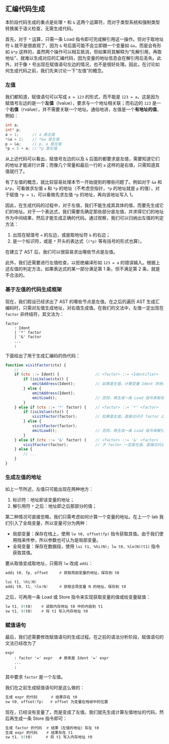 ## 汇编代码生成

本阶段代码生成的重点是处理 `*` 和 `&` 这两个运算符，而对于类型系统和强制类型转换属于语义检查，无需生成代码。

首先，对于 `*` 运算，只需一条 Load 指令即可完成解引用这一操作。但对于取地址符 `&` 就不是很直观了，因为 `&` 号后面可能不会立即跟一个变量如 `&a`，而是会有形如 `&*p` 这样的，虽然两个操作可以相互抵消，但如果将其解释为“先解引用，再取地址”，就难以生成对应的汇编代码，因为变量的地址信息会在解引用后丢失。此外，对于像 `*` 号出现在赋值语句左边的情况，也不是很好处理。因此，在讨论如何生成代码之前，我们先来讨论一下“左值”的概念。

### 左值

我们都知道，赋值语句可以写成 `a = 123` 的形式，而不能是 `123 = a`，这是因为赋值号左边的是一个**左值**（lvalue），要求与一个地址相关联；而右边的 `123` 是一个**右值**（rvalue），并不需要关联一个地址。通俗地讲，左值是一个**有地址的值**，例如：

```c
int a;
int* p;
a = 1;      // a 是左值
*&a = 2;    // *&a 是左值
p = &a;     // p, a 是左值
*p = 3 + a; // *p 是左值
```

从上述代码可以看出，赋值号左边的以及 `&` 后面的都要求是左值，需要知道它们的地址才能进行计算；而像几个常量和最后一行的 `a` 这样的是右值，只需知道其值就行了。

有了左值的概念，就比较容易处理本节一开始提到的哪些问题了。例如对于 `&a` 和 `&*p`，可看做求左值 `a` 和 `*p` 的地址（不考虑空指针，`*p` 的地址就是 `p` 的值），对于赋值 `*p = 1`，可以看做先求左值 `*p` 的地址，再向该地址写入 1。

因此，在生成代码的过程中，对于左值，我们不能生成其具体的值，而要先生成它们的地址。对于一个表达式，我们需要先确定那些部分是左值，并求得它们的地址作为中间结果，然后才能生成正确的代码。通过观察，我们可以归纳出左值的判定方法：

1. 出现在赋值号 `=` 的左边，或是取地址符 `&` 的右边；
2. 是一个标识符，或是 `*` 开头的表达式（`(*p)` 等有括号的形式也算）。

在建立了 AST 后，我们可以很容易求出哪些节点是左值。

此外，我们还需要进行左值检查，以拒绝编译形如 `123 = a` 的错误输入。根据上述左值的判定方法，如果表达式的某一部分满足第 1 条，但不满足第 2 条，就是不合法的。

### 基于左值的代码生成框架

现在，我们假设已经求出了 AST 的哪些节点是左值。在之后的遍历 AST 生成汇编码时，只需对左值生成地址，对右值生成值。在我们的文法中，左值一定出现在 `factor` 非终结符，其文法为：

```
factor
    : Ident
    | '*' factor
    | '&' factor
    ...
    ;
```

下面给出了用于生成汇编码的伪代码：

```js
function visitFactor(ctx) {
    // ...
    if (ctx ::= Ident) {                // <factor> ::= <Identifier>
        if (isLValue(ctx)) {
            emitAddress(Ident);         // 如果是左值，计算变量 Ident 的地址
        } else {
            emitAddress(Ident);
            emitLoad();                 // 否则，再生成一条 Load 指令来取得变量的值
        }
    } else if (ctx ::= '*' factor) {    // <factor> ::= '*' <factor>
        if (isLValue(ctx)) {
            visitFactor(factor);        // 如果是左值，直接访问子 factor 以计算其值
        } else {
            visitFactor(factor);
            emitLoad();                 // 否则，再生成一条 Load 指令来解引用
        }
    } else if (ctx ::= '&' factor) {    // <factor> ::= '&' <factor>
        visitFactor(factor);            // 子 factor 一定是左值，直接访问以得到其地址
    } else {
        // ...
    }
}
```

### 生成左值的地址

如上一节所述，左值只可能出现在两种地方：

1. 标识符：地址即该变量的地址；
2. 解引用符 `*` 之后：地址即之后那部分的值；

第二种情况可直接忽略，我们只需考虑如何计算一个变量的地址。在上一个 lab 我们引入了全局变量，所以变量可分为两种：

* 局部变量：保存在栈上，使用 `lw t0, offset(fp)` 指令获取其值。由于我们使用栈来传参，所以参数也可认为是局部变量。
* 全局变量：保存在数据段，使用 `lui t1, %hi(N); lw t0, %lo(N)(t1)` 指令获取其值。

要从取值变成取地址，只需将 `lw` 改成 `addi`：

```asm
addi t0, fp, offset     # 获取局部变量的地址，保存到 t0

lui t1, %hi(N)
addi t0, t1, %lo(N)     # 获取全局变量 N 的地址，保存到 t0
```

之后，可再用一条 Load 或 Store 指令来实现获取变量的值或给变量赋值：

```asm
lw t1, 0(t0)    # 读取内存地址 t0 中的内容到 t1
sw t1, 0(t0)    # 将 t1 写入内存地址 t0
```

### 赋值语句

最后，我们还需要修改赋值语句的生成过程。在之前的语法分析阶段，赋值语句的文法已经改为了

```
expr
    : factor '=' expr   # 原来是 Ident '=' expr
    ...
    ;
```

其中要求 `factor` 是一个左值。

我们在之前生成赋值语句时是这么做的：

```asm
生成 expr 的代码      # 结果存在 t0
sw t0, offset(fp)   # offset 为变量在栈帧中的位置
```

现在，已经没有变量了，而是变成了左值。我们就先生成计算左值地址的代码，然后再生成一条 Store 指令即可：

```asm
生成 factor 的代码  # 结果（左值的地址）存在 t0
生成 expr 的代码    # 结果存在 t1
sw t1, 0(t0)      # 将 t1 写入内存地址 t0
```
